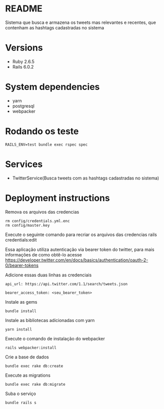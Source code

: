 # README
Sistema que busca e armazena os tweets mas relevantes e recentes, que contenham as hashtags cadastradas no sistema

# Versions
* Ruby 2.6.5
* Rails 6.0.2

# System dependencies
- yarn
- postgresql
- webpacker

# Rodando os teste
```
RAILS_ENV=test bundle exec rspec spec
```

# Services
 - TwitterService(Busca tweets com as hashtags cadastradas no sistema)

# Deployment instructions

Remova os arquivos das credencias
```
rm config/credentials.yml.enc
rm config/master.key
```

Execute o seguinte comando para recriar os arquivos das credencias
rails credentials:edit

Essa aplicação utiliza autenticação via bearer token do twitter, para mais informações de como obtê-lo acesse https://developer.twitter.com/en/docs/basics/authentication/oauth-2-0/bearer-tokens

Adicione essas duas linhas as credenciais
```
api_url: https://api.twitter.com/1.1/search/tweets.json

bearer_access_token: <seu_bearer_token>
```
Instale as gems
```
bundle install
```
Instale as bibliotecas adicionadas com yarn
```
yarn install
```

Execute o comando de instalação do webpacker
```
rails webpacker:install
```

Crie a base de dados
```
bundle exec rake db:create
```

Execute as migrations
```
bundle exec rake db:migrate
```

Suba o serviço
```
bundle rails s
```